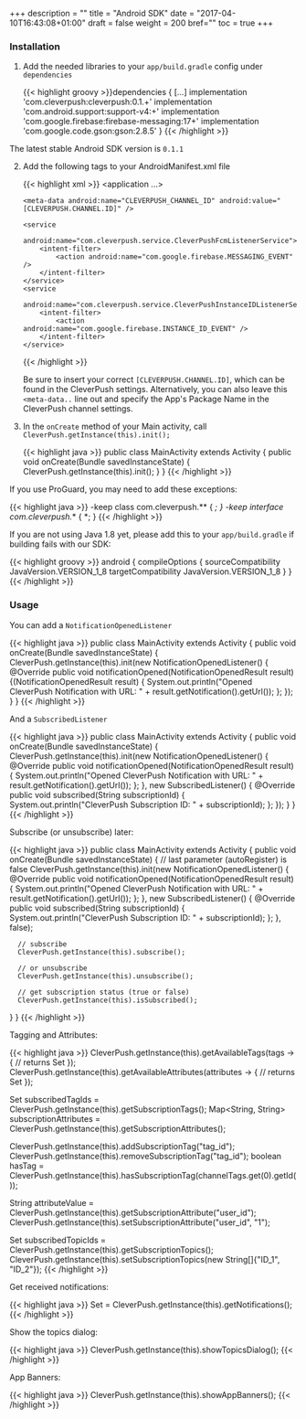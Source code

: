+++
description = ""
title = "Android SDK"
date = "2017-04-10T16:43:08+01:00"
draft = false
weight = 200
bref=""
toc = true
+++

### Installation

1. Add the needed libraries to your `app/build.gradle` config under `dependencies`

    {{< highlight groovy >}}dependencies {
    [...]
    implementation 'com.cleverpush:cleverpush:0.1.+'
    implementation 'com.android.support:support-v4:+'
    implementation 'com.google.firebase:firebase-messaging:17+'
    implementation 'com.google.code.gson:gson:2.8.5'
}
{{< /highlight >}}

The latest stable Android SDK version is `0.1.1`

2. Add the following tags to your AndroidManifest.xml file

    {{< highlight xml >}}
     <application ...>
    
       <meta-data android:name="CLEVERPUSH_CHANNEL_ID" android:value="[CLEVERPUSH.CHANNEL.ID]" />
    
       <service
           android:name="com.cleverpush.service.CleverPushFcmListenerService">
           <intent-filter>
               <action android:name="com.google.firebase.MESSAGING_EVENT" />
           </intent-filter>
       </service>
       <service
           android:name="com.cleverpush.service.CleverPushInstanceIDListenerService">
           <intent-filter>
               <action android:name="com.google.firebase.INSTANCE_ID_EVENT" />
           </intent-filter>
       </service>
    
     </application>
    {{< /highlight >}}
   
    Be sure to insert your correct `[CLEVERPUSH.CHANNEL.ID]`, which can be found in the CleverPush settings.
    Alternatively, you can also leave this `<meta-data..` line out and specify the App's Package Name in the CleverPush channel settings.

3. In the `onCreate` method of your Main activity, call `CleverPush.getInstance(this).init();`
    
    {{< highlight java >}}
    public class MainActivity extends Activity {
       public void onCreate(Bundle savedInstanceState) {
           CleverPush.getInstance(this).init();
       }
    }
    {{< /highlight >}}


If you use ProGuard, you may need to add these exceptions:

{{< highlight java >}}
-keep class com.cleverpush.** { *; }
-keep interface com.cleverpush.** { *; }
{{< /highlight >}}

If you are not using Java 1.8 yet, please add this to your `app/build.gradle` if building fails with our SDK:

{{< highlight groovy >}}
android {
    compileOptions {
        sourceCompatibility JavaVersion.VERSION_1_8
        targetCompatibility JavaVersion.VERSION_1_8
    }
}
{{< /highlight >}}



### Usage

You can add a `NotificationOpenedListener`


{{< highlight java >}}
public class MainActivity extends Activity {
   public void onCreate(Bundle savedInstanceState) {
       CleverPush.getInstance(this).init(new NotificationOpenedListener() {
           @Override
           public void notificationOpened(NotificationOpenedResult result) {(NotificationOpenedResult result) {
              System.out.println("Opened CleverPush Notification with URL: " + result.getNotification().getUrl());
          };
       });
   }
}
{{< /highlight >}}


And a `SubscribedListener`


{{< highlight java >}}
public class MainActivity extends Activity {
  public void onCreate(Bundle savedInstanceState) {
      CleverPush.getInstance(this).init(new NotificationOpenedListener() {
           @Override
           public void notificationOpened(NotificationOpenedResult result) {
             System.out.println("Opened CleverPush Notification with URL: " + result.getNotification().getUrl());
         };
      }, new SubscribedListener() {
           @Override
           public void subscribed(String subscriptionId) {
              System.out.println("CleverPush Subscription ID: " + subscriptionId);
          };
      });
  }
}
{{< /highlight >}}


Subscribe (or unsubscribe) later:

{{< highlight java >}}
public class MainActivity extends Activity {
  public void onCreate(Bundle savedInstanceState) {
      // last parameter (autoRegister) is false
      CleverPush.getInstance(this).init(new NotificationOpenedListener() {
          @Override
          public void notificationOpened(NotificationOpenedResult result) {
             System.out.println("Opened CleverPush Notification with URL: " + result.getNotification().getUrl());
         };
      }, new SubscribedListener() {
           @Override
           public void subscribed(String subscriptionId) {
              System.out.println("CleverPush Subscription ID: " + subscriptionId);
          };
      }, false);
      
      // subscribe
      CleverPush.getInstance(this).subscribe();
      
      // or unsubscribe
      CleverPush.getInstance(this).unsubscribe();
      
      // get subscription status (true or false)
      CleverPush.getInstance(this).isSubscribed();
  }
}
{{< /highlight >}}


Tagging and Attributes:

{{< highlight java >}}
CleverPush.getInstance(this).getAvailableTags(tags -> {
    // returns Set<ChannelTag>
});
CleverPush.getInstance(this).getAvailableAttributes(attributes -> {
    // returns Set<CustomAttribute>
});

Set<String> subscribedTagIds = CleverPush.getInstance(this).getSubscriptionTags();
Map<String, String> subscriptionAttributes = CleverPush.getInstance(this).getSubscriptionAttributes();

CleverPush.getInstance(this).addSubscriptionTag("tag_id");
CleverPush.getInstance(this).removeSubscriptionTag("tag_id");
boolean hasTag = CleverPush.getInstance(this).hasSubscriptionTag(channelTags.get(0).getId());

String attributeValue = CleverPush.getInstance(this).getSubscriptionAttribute("user_id");
CleverPush.getInstance(this).setSubscriptionAttribute("user_id", "1");

Set<String> subscribedTopicIds = CleverPush.getInstance(this).getSubscriptionTopics();
CleverPush.getInstance(this).setSubscriptionTopics(new String[]{"ID_1", "ID_2"});
{{< /highlight >}}


Get received notifications:

{{< highlight java >}}
Set<Notification> = CleverPush.getInstance(this).getNotifications();
{{< /highlight >}}


Show the topics dialog:

{{< highlight java >}}
CleverPush.getInstance(this).showTopicsDialog();
{{< /highlight >}}


App Banners:

{{< highlight java >}}
CleverPush.getInstance(this).showAppBanners();
{{< /highlight >}}
